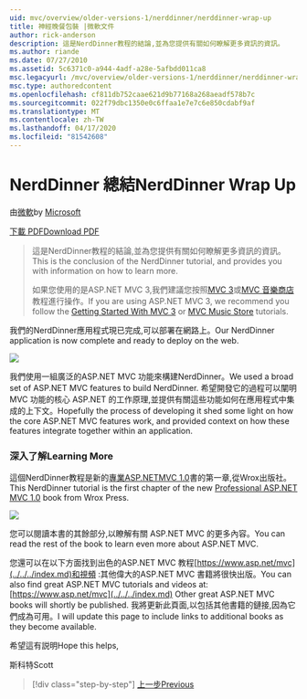 ```yaml
---
uid: mvc/overview/older-versions-1/nerddinner/nerddinner-wrap-up
title: 神經晚餐包裝 |微軟文件
author: rick-anderson
description: 這是NerdDinner教程的結論,並為您提供有關如何瞭解更多資訊的資訊。
ms.author: riande
ms.date: 07/27/2010
ms.assetid: 5c6371c0-a944-4adf-a28e-5afbdd011ca8
msc.legacyurl: /mvc/overview/older-versions-1/nerddinner/nerddinner-wrap-up
msc.type: authoredcontent
ms.openlocfilehash: cf811db752caae621d9b77168a268aeadf578b7c
ms.sourcegitcommit: 022f79dbc1350e0c6ffaa1e7e7c6e850cdabf9af
ms.translationtype: MT
ms.contentlocale: zh-TW
ms.lasthandoff: 04/17/2020
ms.locfileid: "81542608"
---
```

# <a name="nerddinner-wrap-up"></a><span data-ttu-id="95e64-103">NerdDinner 總結</span><span class="sxs-lookup"><span data-stu-id="95e64-103">NerdDinner Wrap Up</span></span>

<span data-ttu-id="95e64-104">由[微軟](https://github.com/microsoft)</span><span class="sxs-lookup"><span data-stu-id="95e64-104">by [Microsoft](https://github.com/microsoft)</span></span>

[<span data-ttu-id="95e64-105">下載 PDF</span><span class="sxs-lookup"><span data-stu-id="95e64-105">Download PDF</span></span>](http://aspnetmvcbook.s3.amazonaws.com/aspnetmvc-nerdinner_v1.pdf)

> <span data-ttu-id="95e64-106">這是NerdDinner教程的結論,並為您提供有關如何瞭解更多資訊的資訊。</span><span class="sxs-lookup"><span data-stu-id="95e64-106">This is the conclusion of the NerdDinner tutorial, and provides you with information on how to learn more.</span></span>
> 
> <span data-ttu-id="95e64-107">如果您使用的是ASP.NET MVC 3,我們建議您按照[MVC 3](../../older-versions/getting-started-with-aspnet-mvc3/cs/intro-to-aspnet-mvc-3.md)或[MVC 音樂商店](../../older-versions/mvc-music-store/mvc-music-store-part-1.md)教程進行操作。</span><span class="sxs-lookup"><span data-stu-id="95e64-107">If you are using ASP.NET MVC 3, we recommend you follow the [Getting Started With MVC 3](../../older-versions/getting-started-with-aspnet-mvc3/cs/intro-to-aspnet-mvc-3.md) or [MVC Music Store](../../older-versions/mvc-music-store/mvc-music-store-part-1.md) tutorials.</span></span>

<span data-ttu-id="95e64-108">我們的NerdDinner應用程式現已完成,可以部署在網路上。</span><span class="sxs-lookup"><span data-stu-id="95e64-108">Our NerdDinner application is now complete and ready to deploy on the web.</span></span>

![](nerddinner-wrap-up/_static/image1.png)

<span data-ttu-id="95e64-109">我們使用一組廣泛的ASP.NET MVC 功能來構建NerdDinner。</span><span class="sxs-lookup"><span data-stu-id="95e64-109">We used a broad set of ASP.NET MVC features to build NerdDinner.</span></span> <span data-ttu-id="95e64-110">希望開發它的過程可以闡明 MVC 功能的核心 ASP.NET 的工作原理,並提供有關這些功能如何在應用程式中集成的上下文。</span><span class="sxs-lookup"><span data-stu-id="95e64-110">Hopefully the process of developing it shed some light on how the core ASP.NET MVC features work, and provided context on how these features integrate together within an application.</span></span>

### <a name="learning-more"></a><span data-ttu-id="95e64-111">深入了解</span><span class="sxs-lookup"><span data-stu-id="95e64-111">Learning More</span></span>

<span data-ttu-id="95e64-112">這個NerdDinner教程是新的[專業ASP.NETMVC 1.0](https://www.amazon.com/gp/product/0470384611?ie=UTF8&amp;tag=scoblo04-20&amp;linkCode=xm2&amp;camp=1789&amp;creativeASIN=0470384611)書的第一章,從Wrox出版社。</span><span class="sxs-lookup"><span data-stu-id="95e64-112">This NerdDinner tutorial is the first chapter of the new [Professional ASP.NET MVC 1.0](https://www.amazon.com/gp/product/0470384611?ie=UTF8&amp;tag=scoblo04-20&amp;linkCode=xm2&amp;camp=1789&amp;creativeASIN=0470384611) book from Wrox Press.</span></span>

[![](https://mscblogs.blob.core.windows.net/media/scottgu/Media/bookcover1_6CAECF94.png)](https://www.amazon.com/gp/product/0470384611?ie=UTF8&amp;tag=scoblo04-20&amp;linkCode=xm2&amp;camp=1789&amp;creativeASIN=0470384611)

<span data-ttu-id="95e64-113">您可以閱讀本書的其餘部分,以瞭解有關 ASP.NET MVC 的更多內容。</span><span class="sxs-lookup"><span data-stu-id="95e64-113">You can read the rest of the book to learn even more about ASP.NET MVC.</span></span>

<span data-ttu-id="95e64-114">您還可以在以下方面找到出色的ASP.NET MVC 教程[https://www.asp.net/mvc](../../../index.md)和視頻 :其他偉大的ASP.NET MVC 書籍將很快出版。</span><span class="sxs-lookup"><span data-stu-id="95e64-114">You can also find great ASP.NET MVC tutorials and videos at: [https://www.asp.net/mvc](../../../index.md) Other great ASP.NET MVC books will shortly be published.</span></span> <span data-ttu-id="95e64-115">我將更新此頁面,以包括其他書籍的鏈接,因為它們成為可用。</span><span class="sxs-lookup"><span data-stu-id="95e64-115">I will update this page to include links to additional books as they become available.</span></span>

<span data-ttu-id="95e64-116">希望這有説明</span><span class="sxs-lookup"><span data-stu-id="95e64-116">Hope this helps,</span></span>

<span data-ttu-id="95e64-117">斯科特</span><span class="sxs-lookup"><span data-stu-id="95e64-117">Scott</span></span>

> [!div class="step-by-step"]
> [<span data-ttu-id="95e64-118">上一步</span><span class="sxs-lookup"><span data-stu-id="95e64-118">Previous</span></span>](enable-automated-unit-testing.md)
